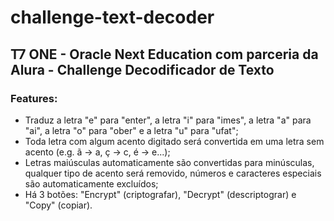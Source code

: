 # challenge-text-decoder

## T7 ONE - Oracle Next Education com parceria da Alura - Challenge Decodificador de Texto

### Features:
- Traduz a letra "e" para "enter", a letra "i" para "imes", a letra "a" para "ai", a letra "o" para "ober" e a letra "u" para "ufat";
- Toda letra com algum acento digitado será convertida em uma letra sem acento (e.g. ã -> a, ç -> c, é -> e...);
- Letras maiúsculas automaticamente são convertidas para minúsculas, qualquer tipo de acento será removido, números e caracteres especiais são automaticamente excluídos;
- Há 3 botões: "Encrypt" (criptografar), "Decrypt" (descriptograr) e "Copy" (copiar). 
